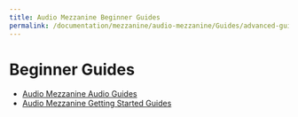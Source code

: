 ```yaml
---
title: Audio Mezzanine Beginner Guides 
permalink: /documentation/mezzanine/audio-mezzanine/Guides/advanced-guides/
---
```

# Beginner Guides

* [Audio Mezzanine Audio Guides](/documentation/mezzanine/audio-mezzanine/Guides/beginner-guides/audio-guides.md.html)
* [Audio Mezzanine Getting Started Guides](/documentation/mezzanine/audio-mezzanine/Guides/beginner-guides/getting-started.md.html)
